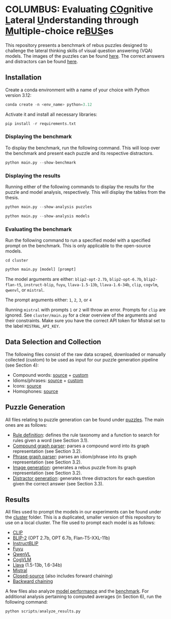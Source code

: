 # COLUMBUS: Evaluating <ins>CO</ins>gnitive <ins>L</ins>ateral <ins>U</ins>nderstanding through <ins>M</ins>ultiple-choice re<ins>BUS</ins>es

This repository presents a benchmark of rebus puzzles designed to challenge the lateral thinking skills of visual question answering (VQA) models. 
The images of the puzzles can be found [here](./results/benchmark/images). The correct answers and distractors can be found [here](./benchmark.json).


## Installation

Create a conda environment with a name of your choice with Python version 3.12:


```python
conda create -n <env_name> python=3.12
```

Activate it and install all necessary libraries:

```python
pip install -r requirements.txt
```

### Displaying the benchmark

To display the benchmark, run the following command. This will loop over the benchmark and present each puzzle and its respective distractors. 

```python
python main.py --show-benchmark
```

### Displaying the results

Running either of the following commands to display the results for the puzzle and model analysis, respectively. This will display the tables from the thesis.

```python
python main.py --show-analysis puzzles
```

```python
python main.py --show-analysis models
```

### Evaluating the benchmark

Run the following command to run a specified model with a specified prompt on the benchmark. This is only applicable to the open-source models.

```
cd cluster
```


```python
python main.py [model] [prompt]
```

The model arguments are either: `blip2-opt-2.7b`, `blip2-opt-6.7b`, `blip2-flan-t5`, `instruct-blip`, `fuyu`, `llava-1.5-13b`, `llava-1.6-34b`, `clip`, `cogvlm`, `qwenvl`, or `mistral`.

The prompt arguments either: `1`, `2`, `3`, or `4`

Running `mistral` with prompts `1` or `2` will throw an error. Prompts for `clip` are ignored. See `cluster/main.py` for a clear overview of the arguments and their constraints. Make sure you have the correct API token for Mistral set to the label `MISTRAL_API_KEY`.


## Data Selection and Collection

The following files consist of the raw data scraped, downloaded or manually collected (custom) to be used as input for our puzzle generation pipeline (see Section 4):
- Compound words: [source](https://era.library.ualberta.ca/items/dc3b9033-14d0-48d7-b6fa-6398a30e61e4) + [custom](./data/input/custom_compounds.csv) 
- Idioms/phrases: [source](./data/input/idioms_raw.json) + [custom](./data/input/custom_phrases.json)
- Icons: [source](./data/misc/icons_v2.json)
- Homophones: [source](./data/misc/homophones_v2.json)


##  Puzzle Generation

All files relating to puzzle generation can be found under [puzzles](./puzzles). The main ones are as follows:
- [Rule definition](./puzzles/patterns/Rule.py): defines the rule taxonomy and a function to search for rules given a word (see Section 3.1).
- [Compound graph parser](./puzzles/parsers/CompoundRebusGraphParser.py): parses a compound word into its graph representation (see Section 3.2).
- [Phrase graph parser](./puzzles/parsers/PhraseRebusGraphParser.py): parses an idiom/phrase into its graph representation (see Section 3.2). 
- [Image generation](./puzzles/RebusImageConverter.py): generates a rebus puzzle from its graph representation (see Section 3.2).
- [Distractor generation](./scripts/generate_distractors.py): generates three distractors for each question given the correct answer (see Section 3.3).

## Results

All files used to prompt the models in our experiments can be found under the [cluster](./cluster) folder. This is a duplicated, smaller version of this repository to use on a local cluster. The file used to prompt each model is as follows:

- [CLIP](cluster/models/CLIPExperiment.py)
- [BLIP-2](cluster/models/BLIP2Experiment.py) (OPT 2.7b, OPT 6.7b, Flan-T5-XXL-11b)
- [InstructBLIP](cluster/models/InstructBLIPExperiment.py)
- [Fuyu](cluster/models/FuyuExperiment.py)
- [QwenVL](cluster/models/QwenVLModel.py)
- [CogVLM](cluster/models/CogVLMModel.py)
- [Llava](cluster/models/LlavaExperiment.py) (1.5-13b, 1.6-34b)
- [Mistral](cluster/models/MistralExperiment.py)
- [Closed-source](cluster/models/close_sourced.ipynb) (also includes forward chaining)
- [Backward chaining](./scripts/run_belief_graphs.py)

A few files also analyze [model performance](./results/analysis/AnalysisReport.py) and the [benchmark](./results/benchmark/PuzzleAnalysisReport.py). For additional analysis pertaining to computed averages (in Section 6), run the following command:
```python
python scripts/analyze_results.py
```